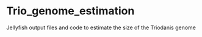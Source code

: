 # Trio_genome_estimation
Jellyfish output files and code to estimate the size of the Triodanis genome

